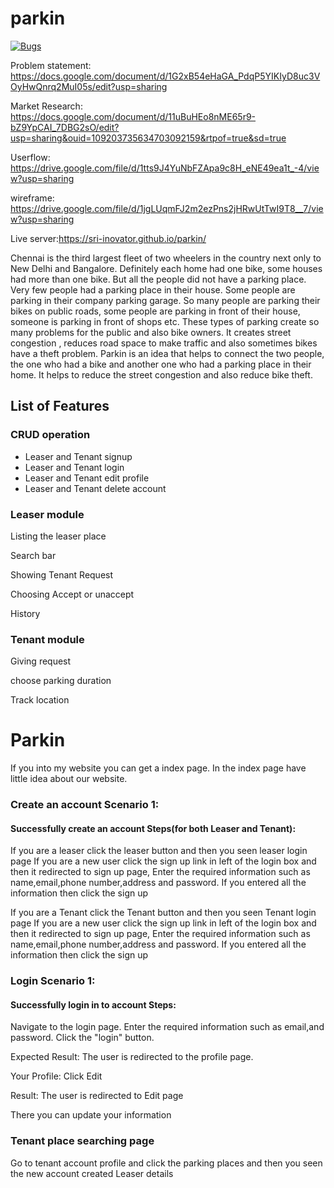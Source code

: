 # parkin

 [![Bugs](https://sonarcloud.io/api/project_badges/measure?project=fssa-batch3_srikannan.esakkiappan__web_project&metric=bugs)](https://sonarcloud.io/summary/new_code?id=fssa-batch3_srikannan.esakkiappan__web_project)
 
Problem statement: https://docs.google.com/document/d/1G2xB54eHaGA_PdqP5YIKIyD8uc3VOyHwQnrq2MuI05s/edit?usp=sharing

Market Research: https://docs.google.com/document/d/11uBuHEo8nME65r9-bZ9YpCAI_7DBG2sO/edit?usp=sharing&ouid=109203735634703092159&rtpof=true&sd=true

Userflow: https://drive.google.com/file/d/1tts9J4YuNbFZApa9c8H_eNE49ea1t_-4/view?usp=sharing

wireframe: https://drive.google.com/file/d/1jgLUqmFJ2m2ezPns2jHRwUtTwI9T8__7/view?usp=sharing

Live server:https://sri-inovator.github.io/parkin/

<p>Chennai is the third largest fleet of two wheelers in the country next only to New Delhi and Bangalore.
	Definitely each home had one bike, some houses had more than one bike. But all the people did not have a parking place.
	Very few people had a parking place in their house. Some people are parking in their company parking garage.
	So many people are parking their bikes on public roads, some people are parking in front of their house,
	someone is parking in front of shops etc. These types of parking create so many problems for the public and also bike owners.
	It creates street congestion , reduces road space to make traffic and also sometimes bikes have a theft problem.
	Parkin is an idea that helps to connect the two people, the one who had a bike and another one who had a parking place 
	in their home. It helps to reduce the street congestion and also reduce bike theft.</p>

<h2>List of Features</h2>

<h3>CRUD operation</h3>
<ul>
<li>Leaser and Tenant signup</li>
<li>Leaser and Tenant login</li>
<li>Leaser and Tenant edit profile</li>
<li>Leaser and Tenant delete account</li>
</ul>

<h3>Leaser module</h3>
<p>Listing the leaser place</p>
<p>Search bar</p>
<p>Showing Tenant Request</p>
<p>Choosing Accept or unaccept</p>
<p>History</p>

<h3>Tenant module</h3>
<p>Giving request</p>
<p>choose parking duration</p>
<p>Track location</p>

<h1>Parkin</h1>
<p>If you into my website you can get a index page. In the index page have little idea about our website.</p>
<h3>Create an account Scenario 1:</h3>
	<h4>Successfully create an account Steps(for both Leaser and Tenant):</h4>
	<p>If you are a leaser click the leaser button and then you seen leaser login page If you are a new user click the sign up link in left of the login box and then it redirected to sign up page, Enter the required information such as name,email,phone number,address and password. If you entered all the information then click the sign up</p>
	
<p> If you are a Tenant click the Tenant button and then you seen Tenant login page If you are a new user click the sign up link in left of the login box and then it redirected to sign up page, Enter the required information such as name,email,phone number,address and password. If you entered all the information then click the sign up </p>

<h3>Login Scenario 1:</h3>
<h4>Successfully login in to account Steps:</h4>
<p> Navigate to the login page. Enter the required information such as email,and password. Click the "login" button.</p>
<p>Expected Result: The user is redirected to the profile page.</p>
<p>Your Profile: Click Edit</p>
<p>Result: The user is redirected to Edit page</p>
<p>There you can update your information </p>

<h3>Tenant place searching page</h3>
<p>Go to tenant account profile and click the parking places and then you seen the new account created Leaser details</p> 
